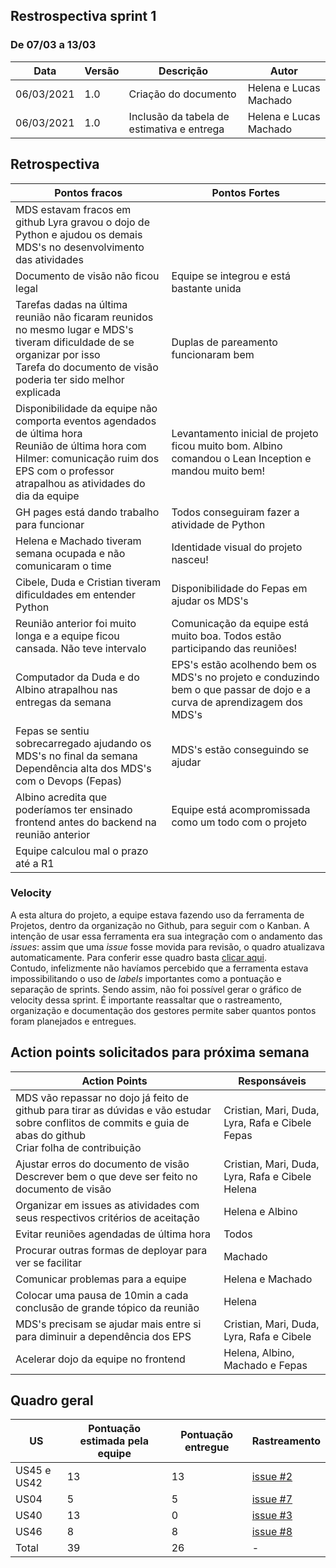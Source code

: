 ## Restrospectiva sprint 1

### De 07/03 a 13/03


| Data       | Versão | Descrição                                           | Autor              |
| ---------- | ------ | --------------------------------------------------- | ------------------ |
| 06/03/2021 | 1.0    | Criação do documento                                |    Helena e Lucas Machado   |
| 06/03/2021 | 1.0    | Inclusão da tabela de estimativa e entrega               |    Helena e Lucas Machado   |


## Retrospectiva

| **Pontos fracos** | **Pontos Fortes** |
| ----------------- | ----------------- |
| MDS estavam fracos em github Lyra gravou o dojo de Python e ajudou os demais MDS's no desenvolvimento das atividades |
| Documento de visão não ficou legal | Equipe se integrou e está bastante unida |
| Tarefas dadas na última reunião não ficaram reunidos no mesmo lugar e MDS's tiveram dificuldade de se organizar por isso<br>Tarefa do documento de visão poderia ter sido melhor explicada		 | Duplas de pareamento funcionaram bem |
| Disponibilidade da equipe não comporta eventos agendados de última hora <br>Reunião de última hora com Hilmer: comunicação ruim dos EPS com o professor atrapalhou as atividades do dia da equipe		 | Levantamento inicial de projeto ficou muito bom. Albino comandou o Lean Inception e mandou muito bem! |
| GH pages está dando trabalho para funcionar | Todos conseguiram fazer a atividade de Python |
| Helena e Machado tiveram semana ocupada e não comunicaram o time | Identidade visual do projeto nasceu! |
| Cibele, Duda e Cristian tiveram dificuldades em entender Python | Disponibilidade do Fepas em ajudar os MDS's |
| Reunião anterior foi muito longa e a equipe ficou cansada. Não teve intervalo | Comunicação da equipe está muito boa. Todos estão participando das reuniões!
| Computador da Duda e do Albino atrapalhou nas entregas da semana | EPS's estão acolhendo bem os MDS's no projeto e conduzindo bem o que passar de dojo e a curva de aprendizagem dos MDS's|
| Fepas se sentiu sobrecarregado ajudando os MDS's no final da semana<br>Dependência alta dos MDS's com o Devops (Fepas) | MDS's estão conseguindo se ajudar |
| Albino acredita que poderíamos ter ensinado frontend antes do backend na reunião anterior | Equipe está acompromissada como um todo com o projeto |
| Equipe calculou mal o prazo até a R1 |  |


### Velocity
A esta altura do projeto, a equipe estava fazendo uso da ferramenta de Projetos, dentro da organização no Github, para seguir com o Kanban. A intenção de usar essa ferramenta era sua integração com o andamento das *issues*: assim que uma *issue* fosse movida para revisão, o quadro atualizava automaticamente. Para conferir esse quadro basta [clicar aqui](https://github.com/orgs/parlamentaqui/projects/1).
<br> Contudo, infelizmente não havíamos percebido que a ferramenta estava impossibilitando o uso de *labels* importantes como a pontuação e separação de sprints. Sendo assim, não foi possível gerar o gráfico de velocity dessa sprint. É importante reassaltar que o rastreamento, organização e documentação dos gestores permite saber quantos pontos foram planejados e entregues.

## Action points solicitados para próxima semana

| **Action Points** | **Responsáveis** |
| ----------------- | ---------------- |
| MDS vão repassar no dojo já feito de github para tirar as dúvidas e vão estudar sobre conflitos de commits e guia de abas do github<br>Criar folha de contribuição | Cristian, Mari, Duda, Lyra, Rafa e Cibele<br>Fepas |
| Ajustar erros do documento de visão<br>Descrever bem o que deve ser feito no documento de visão                  | Cristian, Mari, Duda, Lyra, Rafa e Cibele<br>Helena |
| Organizar em issues as atividades com seus respectivos critérios de aceitação | Helena e Albino |
| Evitar reuniões agendadas de última hora | Todos |
| Procurar outras formas de deployar para ver se facilitar | Machado |
| Comunicar problemas para a equipe | Helena e Machado |
| Colocar uma pausa de 10min a cada conclusão de grande tópico da reunião | Helena |
| MDS's precisam se ajudar mais entre si para diminuir a dependência dos EPS | Cristian, Mari, Duda, Lyra, Rafa e Cibele |
| Acelerar dojo da equipe no frontend | Helena, Albino, Machado e Fepas |

## Quadro geral

| US          | Pontuação estimada pela equipe | Pontuação entregue | Rastreamento |
|-------------|--------------------------------|--------------------|--------------|
| US45 e US42 | 13                             | 13                 |  [issue #2](https://github.com/parlamentaqui/frontend/issues/2)            | 
| US04        | 5                              | 5                  |      [issue #7](https://github.com/parlamentaqui/frontend/issues/7)        |
| US40        | 13                             | 0                  |      [issue #3](https://github.com/parlamentaqui/frontend/issues/3)        |
| US46        | 8                              | 8                  |     [issue #8](https://github.com/parlamentaqui/frontend/issues/8)         |
| Total       | 39                             | 26                 |        -      |
